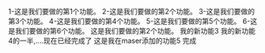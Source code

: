 1-这是我们要做的第1个功能。
2-这是我们要做的第2个功能。
3-这是我们要做的第3个功能。
4-这是我们要做的第4个功能。
5-这是我们要做的第5个功能。
6-这是我们要做的第6个功能。
这是我们要做的第2个功能。
我的新功能3
我的新功能4的一半,....现在已经完成了
这是我在maser添加的功能5 完成